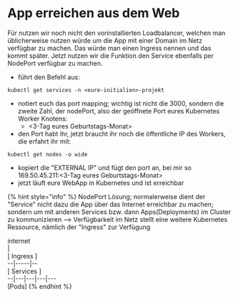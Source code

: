 # App erreichen aus dem Web

Für nutzen wir noch nicht den vorinstallierten Loadbalancer, welchen man üblicherweise nutzen würde um die App mit einer Domain im Netz verfügbar zu machen. Das würde man einen Ingress nennen und das kommt später. Jetzt nutzen wir die Funktion den Service ebenfalls per NodePort verfügbar zu machen.

* führt den Befehl aus:

```text
kubectl get services -n <eure-initialien>-projekt
```

* notiert euch das port mapping; wichtig ist nicht die 3000, sondern die zweite Zahl, der nodePort, also der geöffnete Port eures Kubernetes Worker Knotens: 
  * &lt;3-Tag eures Geburtstags-Monat&gt;
* den Port habt ihr, jetzt braucht ihr noch die öffentliche IP des Workers, die erfahrt ihr mit:

```text
kubectl get nodes -o wide
```

* kopiert die "EXTERNAL IP" und fügt den port an, bei mir so 169.50.45.211:&lt;3-Tag eures Geburtstags-Monat&gt;
* jetzt läuft eure WebApp in Kubernetes und ist erreichbar

{% hint style="info" %}
NodePort Lösung; normalerweise dient der "Service" nicht dazu die App über das Internet erreichbar zu machen; sondern um mit anderen Services bzw. dann Apps\(Deployments\) im Cluster zu kommunizieren --&gt; Verfügbarkeit im Netz stellt eine weitere Kubernetes Ressource, nämlich der "Ingress" zur Verfügung

internet  
       \|  
\[ Ingress \]  
   --\|-----\|--  
\[ Services \]  
 --\|---\|---\|---\|---  
    \[Pods\]
{% endhint %}


